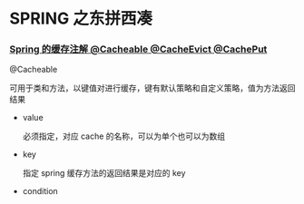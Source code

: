 # SPRING 之东拼西凑

### [Spring 的缓存注解 @Cacheable @CacheEvict @CachePut](https://www.cnblogs.com/fashflying/p/6908028.html)

@Cacheable

可用于类和方法，以键值对进行缓存，键有默认策略和自定义策略，值为方法返回结果

- value

  必须指定，对应 cache 的名称，可以为单个也可以为数组

- key

  指定 spring 缓存方法的返回结果是对应的 key 

- condition


